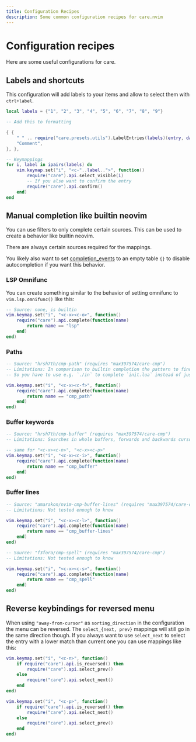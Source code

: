 ```yaml
---
title: Configuration Recipes
description: Some common configuration recipes for care.nvim
---
```


# Configuration recipes

Here are some useful configurations for care.

## Labels and shortcuts

This configuration will add labels to your items and allow to select them with
`ctrl+label`.

```lua
local labels = {"1", "2", "3", "4", "5", "6", "7", "8", "9"}

-- Add this to formatting

{ {
    " " .. require("care.presets.utils").LabelEntries(labels)(entry, data) .. " ",
    "Comment",
}, },

-- Keymappings
for i, label in ipairs(labels) do
    vim.keymap.set("i", "<c-"..label..">", function()
        require("care").api.select_visible(i)
        -- If you also want to confirm the entry
        require("care").api.confirm()
    end)
end
```

## Manual completion like builtin neovim

You can use filters to only complete certain sources. This can be used to create
a behavior like builtin neovim.

There are always certain sources required for the mappings.

You likely also want to set [completion_events](/config#completion-events) to an
empty table `{}` to disable autocompletion if you want this behavior.

### LSP Omnifunc

You can create something similar to the behavior of setting omnifunc to
`vim.lsp.omnifunc()` like this:

```lua
-- Source: none, is builtin
vim.keymap.set("i", "<c-x><c-o>", function()
    require("care").api.complete(function(name)
        return name == "lsp"
    end)
end)
```

### Paths

```lua
-- Source: "hrsh7th/cmp-path" (requires "max397574/care-cmp")
-- Limitations: In comparison to builtin completion the pattern to find filenames is different
-- So you have to use e.g. `./in` to complete `init.lua` instead of just `in` like builting completion

vim.keymap.set("i", "<c-x><c-f>", function()
    require("care").api.complete(function(name)
        return name == "cmp_path"
    end)
end)
```

### Buffer keywords

```lua
-- Source: "hrsh7th/cmp-buffer" (requires "max397574/care-cmp")
-- Limitations: Searches in whole buffers, forwards and backwards cursor

-- same for "<c-x><c-n>", "<c-x><c-p>"
vim.keymap.set("i", "<c-x><c-i>", function()
    require("care").api.complete(function(name)
        return name == "cmp_buffer"
    end)
end)
```

### Buffer lines

```lua
-- Source: "amarakon/nvim-cmp-buffer-lines" (requires "max397574/care-cmp")
-- Limitations: Not tested enough to know

vim.keymap.set("i", "<c-x><c-l>", function()
    require("care").api.complete(function(name)
        return name == "cmp_buffer-lines"
    end)
end)
```

```lua
-- Source: "f3fora/cmp-spell" (requires "max397574/care-cmp")
-- Limitations: Not tested enough to know

vim.keymap.set("i", "<c-x><c-s>", function()
    require("care").api.complete(function(name)
        return name == "cmp_spell"
    end)
end)
```

## Reverse keybindings for reversed menu

When using `"away-from-cursor"` as `sorting_direction` in the configuration the
menu can be reversed. The `select_{next, prev}` mappings will still go in the
same direction though. If you always want to use `select_next` to select the
entry with a lower match than current one you can use mappings like this:

```lua
vim.keymap.set("i", "<c-n>", function()
    if require("care").api.is_reversed() then
        require("care").api.select_prev()
    else
        require("care").api.select_next()
    end
end)

vim.keymap.set("i", "<c-p>", function()
    if require("care").api.is_reversed() then
        require("care").api.select_next()
    else
        require("care").api.select_prev()
    end
end)
```
